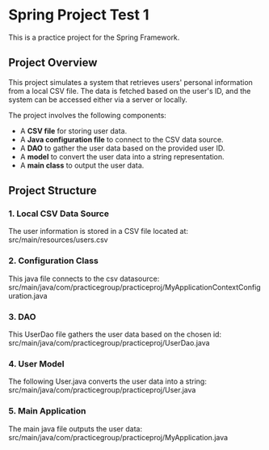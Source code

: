 # Spring Project Test 1

This is a practice project for the Spring Framework.

## Project Overview
This project simulates a system that retrieves users' personal information from a local CSV file. The data is fetched based on the user's ID, and the system can be accessed either via a server or locally.

The project involves the following components:

- A **CSV file** for storing user data.
- A **Java configuration file** to connect to the CSV data source.
- A **DAO** to gather the user data based on the provided user ID.
- A **model** to convert the user data into a string representation.
- A **main class** to output the user data.

## Project Structure

### 1. Local CSV Data Source
The user information is stored in a CSV file located at:
src/main/resources/users.csv
### 2. Configuration Class
This java file connects to the csv datasource:
src/main/java/com/practicegroup/practiceproj/MyApplicationContextConfiguration.java
### 3. DAO
This UserDao file gathers the user data based on the chosen id:
src/main/java/com/practicegroup/practiceproj/UserDao.java
### 4. User Model
The following User.java converts the user data into a string:
src/main/java/com/practicegroup/practiceproj/User.java
### 5. Main Application
The main java file outputs the user data:
src/main/java/com/practicegroup/practiceproj/MyApplication.java
